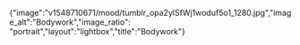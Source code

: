 {"image":"v1548710671/mood/tumblr_opa2ylSfWj1woduf5o1_1280.jpg","image_alt":"Bodywork","image_ratio": "portrait","layout":"lightbox","title":"Bodywork"}